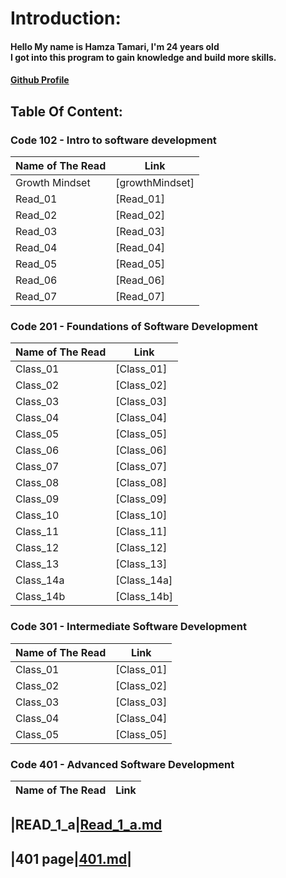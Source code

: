 # Introduction:

#### Hello My name is Hamza Tamari, I'm 24 years old <br>I got into this program to gain knowledge and build more skills.
#### [Github  Profile](https://github.com/Hamzamt99)

## Table Of Content:

### Code 102 - Intro to software development

| **Name of The Read** | **Link** |
|------------------|------|
| Growth Mindset | [growthMindset]|
| Read_01 | [Read_01]|
| Read_02 | [Read_02]|
| Read_03 | [Read_03]|
| Read_04 | [Read_04]|
| Read_05 | [Read_05]|
| Read_06 | [Read_06]|
| Read_07 | [Read_07]|


### Code 201 - Foundations of Software Development

| **Name of The Read** | **Link** |
|------------------|------|
|Class_01|[Class_01]|
|Class_02|[Class_02]|
|Class_03|[Class_03]|
|Class_04|[Class_04]|
|Class_05|[Class_05]|
|Class_06|[Class_06]|
|Class_07|[Class_07]|
|Class_08|[Class_08]|
|Class_09|[Class_09]|
|Class_10|[Class_10]|
|Class_11|[Class_11]|
|Class_12|[Class_12]|
|Class_13|[Class_13]|
|Class_14a|[Class_14a]|
|Class_14b|[Class_14b]|

### Code 301 - Intermediate Software Development

| **Name of The Read** | **Link** |
|------------------|------|
|Class_01|[Class_01]|
|Class_02|[Class_02]|
|Class_03|[Class_03]|
|Class_04|[Class_04]|
|Class_05|[Class_05]|


### Code 401 - Advanced Software Development

| **Name of The Read** | **Link** |
|------------------|------|

## |READ_1_a|[Read_1_a.md](https://hamzamt99.github.io/reading-notes/reading-notes/Read_1_a.md)

## |401 page|[401.md](https://hamzamt99.github.io/reading-notes/reading-notes/401.md)|
